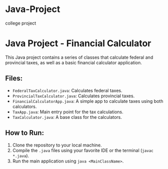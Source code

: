# Java-Project
college project
# Java Project - Financial Calculator

This Java project contains a series of classes that calculate federal and 
provincial taxes, as well as a basic financial calculator application.

## Files:

- `FederalTaxCalculator.java`: Calculates federal taxes.
- `ProvincialTaxCalculator.java`: Calculates provincial taxes.
- `FinancialCalculatorApp.java`: A simple app to calculate taxes using 
both calculators.
- `TaxApp.java`: Main entry point for the tax calculations.
- `TaxCalculator.java`: A base class for the calculators.

## How to Run:
1. Clone the repository to your local machine.
2. Compile the `.java` files using your favorite IDE or the terminal 
(`javac *.java`).
3. Run the main application using `java <MainClassName>`.
